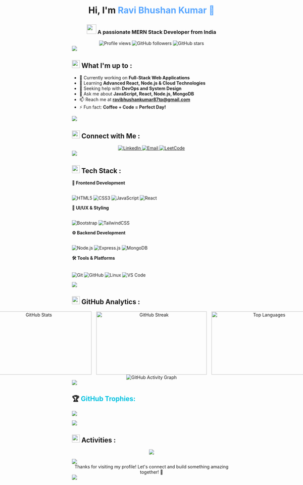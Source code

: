 

<h1 align="center">
 
  Hi, I'm <span style="color: #58a6ff;">Ravi Bhushan Kumar 🤗</span>
  
 
</h1>
<h3 align="center">
  <img src="https://media.giphy.com/media/WUlplcMpOCEmTGBtBW/giphy.gif" width="30"> 
  A passionate MERN Stack Developer from India
</h3>

<div align="center">
  <img src="https://komarev.com/ghpvc/?username=ravibhushan10&label=Profile%20views&color=58a6ff&style=for-the-badge" alt="Profile views" />
  <img src="https://img.shields.io/github/followers/ravibhushan10?label=Followers&style=for-the-badge&color=58a6ff&labelColor=1c1917" alt="GitHub followers" />
  <img src="https://img.shields.io/github/stars/ravibhushan10?label=Stars&style=for-the-badge&color=58a6ff&labelColor=1c1917" alt="GitHub stars" />
</div>

<img src="https://user-images.githubusercontent.com/73097560/115834477-dbab4500-a447-11eb-908a-139a6edaec5c.gif">






## <img src="https://media.giphy.com/media/iY8CRBdQXODJSCERIr/giphy.gif" width="25"> What I'm up to :

- 🔭 Currently working on **Full-Stack Web Applications**
- 🌱 Learning **Advanced React, Node.js & Cloud Technologies**
- 🤝 Seeking help with **DevOps and System Design**
- 💬 Ask me about **JavaScript, React, Node.js, MongoDB**
- 📫 Reach me at **ravibhushankumar87tp@gmail.com**
- ⚡ Fun fact: **Coffee + Code = Perfect Day!**

<img src="https://user-images.githubusercontent.com/73097560/115834477-dbab4500-a447-11eb-908a-139a6edaec5c.gif">

## <img src="https://media.giphy.com/media/LnQjpWaON8nhr21vNW/giphy.gif" width="25"> Connect with Me :

<div align="center">
  <a href="https://www.linkedin.com/in/ravibhushan-kumar/" target="_blank">
    <img src="https://img.shields.io/badge/LinkedIn-0077B5?style=for-the-badge&logo=linkedin&logoColor=white&labelColor=0077B5" alt="LinkedIn"/>
  </a>
 

  <a href="mailto:ravibhushankumar87tp@gmail.com">
    <img src="https://img.shields.io/badge/Email-D14836?style=for-the-badge&logo=gmail&logoColor=white&labelColor=D14836" alt="Email"/>
  </a>
  <a href="https://leetcode.com/u/ravibhushan54321/" target="_blank">
  <img src="https://img.shields.io/badge/LeetCode-800080?style=for-the-badge&logo=leetcode&logoColor=white&labelColor=800080" alt="LeetCode"/>
</a>

</div>

<img src="https://user-images.githubusercontent.com/73097560/115834477-dbab4500-a447-11eb-908a-139a6edaec5c.gif">

## <img src="https://media.giphy.com/media/WUlplcMpOCEmTGBtBW/giphy.gif" width="25"> Tech Stack :


<summary><b>🎨 Frontend Development</b></summary>
<br>

![HTML5](https://img.shields.io/badge/HTML5-E34F26?style=for-the-badge&logo=html5&logoColor=white)
![CSS3](https://img.shields.io/badge/CSS3-1572B6?style=for-the-badge&logo=css3&logoColor=white)
![JavaScript](https://img.shields.io/badge/JavaScript-F7DF1E?style=for-the-badge&logo=javascript&logoColor=black)
![React](https://img.shields.io/badge/React-20232A?style=for-the-badge&logo=react&logoColor=61DAFB)




<summary><b>🎨 UI/UX & Styling</b></summary>
<br>

![Bootstrap](https://img.shields.io/badge/Bootstrap-563D7C?style=for-the-badge&logo=bootstrap&logoColor=white)
![TailwindCSS](https://img.shields.io/badge/Tailwind_CSS-38B2AC?style=for-the-badge&logo=tailwind-css&logoColor=white)




<summary><b>⚙️ Backend Development</b></summary>
<br>

![Node.js](https://img.shields.io/badge/Node.js-43853D?style=for-the-badge&logo=node.js&logoColor=white)
![Express.js](https://img.shields.io/badge/Express.js-404D59?style=for-the-badge&logo=express&logoColor=white)
![MongoDB](https://img.shields.io/badge/MongoDB-4EA94B?style=for-the-badge&logo=mongodb&logoColor=white)




<summary><b>🛠️ Tools & Platforms</b></summary>
<br>

![Git](https://img.shields.io/badge/Git-F05032?style=for-the-badge&logo=git&logoColor=white)
![GitHub](https://img.shields.io/badge/GitHub-100000?style=for-the-badge&logo=github&logoColor=white)
![Linux](https://img.shields.io/badge/Linux-FCC624?style=for-the-badge&logo=linux&logoColor=black)
![VS Code](https://img.shields.io/badge/VS_Code-007ACC?style=for-the-badge&logo=visual-studio-code&logoColor=white)



<img src="https://user-images.githubusercontent.com/73097560/115834477-dbab4500-a447-11eb-908a-139a6edaec5c.gif">




## <img src="https://media.giphy.com/media/W5eoZHPpUx9sapR0eu/giphy.gif" width="25"> GitHub Analytics :

<div align="center" style="display: flex; justify-content: center; gap: 15px; flex-wrap: nowrap;">

  <img src="https://github-readme-stats.vercel.app/api?username=ravibhushan10&show_icons=true&theme=react&rank_icon=github&border_radius=10" alt="GitHub Stats" width="350" height="200" />
  <img src="https://github-readme-streak-stats.herokuapp.com/?user=ravibhushan10&theme=react&border_radius=10" alt="GitHub Streak" width="350" height="200" />
  <img src="https://github-readme-stats.vercel.app/api/top-langs/?username=ravibhushan10&langs_count=8&layout=compact&theme=react&border_radius=10&size_weight=0.5&count_weight=0.5&exclude_repo=github-readme-stats" alt="Top Languages" width="350" height="200" />
</div>





<div align="center">
  <img src="https://github-readme-activity-graph.vercel.app/graph?username=ravibhushan10&custom_title=Ravi_Bhushan%20Kumar%20Contribution%20Graph&bg_color=0D1117&color=58a6ff&line=58a6ff&point=58a6ff&area_color=0D1117&title_color=58a6ff&area=true&hide_border=true" alt="GitHub Activity Graph"/>
</div>
<img src="https://user-images.githubusercontent.com/73097560/115834477-dbab4500-a447-11eb-908a-139a6edaec5c.gif">











<p><h2 style="text-decoration: none; cursor: none;">🏆 <span style="color: #00c2e0">GitHub Trophies:</span></h2></p>

![](https://github-profile-trophy.vercel.app/?username=ravibhushan10&theme=juicyfresh&no-frame=false&no-bg=false&margin-w=4)


<img src="https://user-images.githubusercontent.com/73097560/115834477-dbab4500-a447-11eb-908a-139a6edaec5c.gif">



## <img src="https://media.giphy.com/media/iY8CRBdQXODJSCERIr/giphy.gif" width="25"> Activities :





<p align="center">
  <img src="https://leetcard.jacoblin.cool/ravibhushan54321?theme=dark&font=Nunito&ext=heatmap" />
</p>

<img src="https://user-images.githubusercontent.com/73097560/115834477-dbab4500-a447-11eb-908a-139a6edaec5c.gif">

  

<div align="center">
  Thanks for visiting my profile! Let's connect and build something amazing together! 🚀
</div>

<img src="https://user-images.githubusercontent.com/73097560/115834477-dbab4500-a447-11eb-908a-139a6edaec5c.gif">

